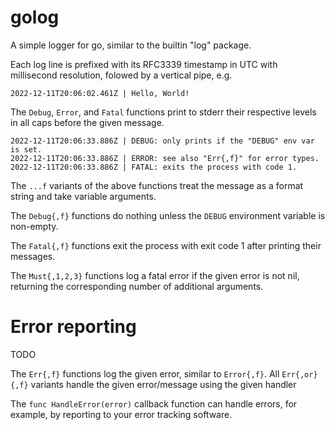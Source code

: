 # golog

A simple logger for go, similar to the builtin "log" package.

Each log line is prefixed with its RFC3339 timestamp in UTC with millisecond resolution, folowed by a vertical pipe, e.g.

```
2022-12-11T20:06:02.461Z | Hello, World!
```

The `Debug`, `Error`, and `Fatal` functions print to stderr their respective levels in all caps before the given message.

```
2022-12-11T20:06:33.886Z | DEBUG: only prints if the "DEBUG" env var is set.
2022-12-11T20:06:33.886Z | ERROR: see also "Err{,f}" for error types.
2022-12-11T20:06:33.886Z | FATAL: exits the process with code 1.
```

The `...f` variants of the above functions treat the message as a format string and take variable arguments.

The `Debug{,f}` functions do nothing unless the `DEBUG` environment variable is non-empty.

The `Fatal{,f}` functions exit the process with exit code 1 after printing their messages.

The `Must{,1,2,3}` functions log a fatal error if the given error is not nil, returning the corresponding number of additional arguments.

# Error reporting

TODO

The `Err{,f}` functions log the given error, similar to `Error{,f}`. All `Err{,or}{,f}` variants handle the given error/message using the given handler

The `func HandleError(error)` callback function can handle errors, for example, by reporting to your error tracking software.

